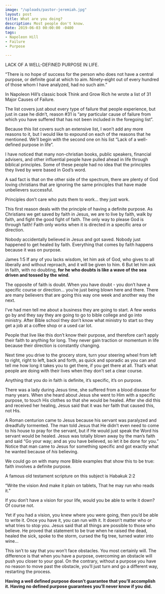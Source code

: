 ```yaml
---
image: "/uploads/pastor-jeremiah.jpg"
layout: post
title: What are you doing?
description: Most people don't know.
date: 2019-06-03 00:00:00 -0400
tags:
- Napoleon Hill
- Failure
- Purpose

---
```

LACK OF A WELL-DEFINED PURPOSE IN LIFE.

“There is no hope of success for the person who does not have a central purpose, or definite goal at which to aim. Ninety-eight out of every hundred of those whom I have analyzed, had no such aim.”

In Napoleon Hill’s classic book Think and Grow Rich he wrote a list of 31 Major Causes of Failure.

The list covers just about every type of failure that people experience, but just in case he didn’t, reason #31 is “any particular cause of failure from which you have suffered that has not been included in the foregoing list”.

Because this list covers such an extensive list, I won’t add any more reasons to it, but I would like to expound on each of the reasons that he mentioned. We’ll begin with the second one on his list “Lack of a well-defined purpose in life”.

I have noticed that many non-christian books, public speakers, financial advisers, and other influential people have pulled ahead in life through biblical principles. Some of these people had no idea that the principles they lived by were based in God’s word.

A sad fact is that on the other side of the spectrum, there are plenty of God loving christians that are ignoring the same principles that have made unbelievers successful.

Principles don’t care who puts them to work… they just work.

This first reason deals with the principle of having a definite purpose. As Christians we get saved by faith in Jesus, we are to live by faith, walk by faith, and fight the good fight of faith. The only way to please God is through faith! Faith only works when it is directed in a specific area or direction.

Nobody accidentally believed in Jesus and got saved. Nobody just happened to get healed by faith. Everything that comes by faith happens because it was on purpose.

James 1:5 If any of you lacks wisdom, let him ask of God, who gives to all liberally and without reproach, and it will be given to him. 6 But let him ask in faith, with no doubting, **for he who doubts is like a wave of the sea driven and tossed by the wind**.

The opposite of faith is doubt. When you have doubt - you don’t have a specific course or direction… you’re just being blown here and there. There are many believers that are going this way one week and another way the next.

I’ve had men tell me about a business they are going to start. A few weeks go by and they say they are going to go to bible college and go into ministry. After Bible school they don’t know what ministry to start so they get a job at a coffee shop or a used car lot.

People that live like this don’t know their purpose, and therefore can’t apply their faith to anything for long. They never gain traction or momentum in life because their direction is constantly changing.

Next time you drive to the grocery store, turn your steering wheel from left to right, right to left, back and forth, as quick and sporadic as you can and tell me how long it takes you to get there, if you get there at all. That’s what people are doing with their lives when they don’t set a clear course.

Anything that you do in faith is definite, it’s specific, it’s on purpose.

There was a lady during Jesus time, she suffered from a blood disease for many years. When she heard about Jesus she went to Him with a specific purpose, to touch His clothes so that she would be healed. After she did this and received her healing, Jesus said that it was _her_ faith that caused this, not His.

A Roman centurion came to Jesus because his servant was paralyzed and dreadfully tormented. The man told Jesus that He didn’t even need to come to his house to pray for the servant, but if He would just speak the Word his servant would be healed. Jesus was totally blown away by the man’s faith and said “Go your way; and as you have believed, so let it be done for you.” Notice that man came to Jesus for something specific and got exactly what he wanted because of _his_ believing.

We could go on with many more Bible examples that show this to be true: faith involves a definite purpose.

A famous old testament scripture on this subject is Habakuk 2:2

“Write the vision And make it plain on tablets, That he may run who reads it.”

If you don’t have a vision for your life, would you be able to write it down? Of course not.

Yet if you had a vision, you knew where you were going, then you’d be able to write it. Once you have it, you can run with it. It doesn’t matter who or what tries to stop you. Jesus said that all things are possible to those who believe. He proved that statement to be true when he raised the dead, healed the sick, spoke to the storm, cursed the fig tree, turned water into wine…

This isn’t to say that you won’t face obstacles. You most certainly will. The difference is that when you have a purpose, overcoming an obstacle will push you closer to your goal. On the contrary, without a purpose you have no reason to move past the obstacle, you’ll just turn and go a different way, restarting the process.

**Having a well defined purpose doesn’t guarantee that you’ll accomplish it. Having no defined purpose guarantees you’ll never know if you did.**